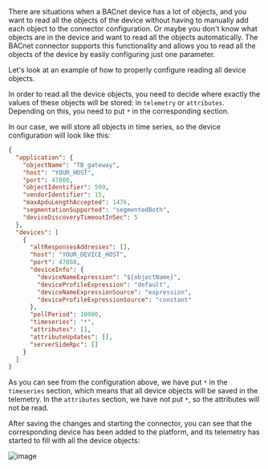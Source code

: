 There are situations when a BACnet device has a lot of objects, and you want to read all the objects of the device 
without having to manually add each object to the connector configuration. Or maybe you don't know what objects are in 
the device and want to read all the objects automatically. The BACnet connector supports this functionality and allows 
you to read all the objects of the device by easily configuring just one parameter.

Let's look at an example of how to properly configure reading all device objects.

In order to read all the device objects, you need to decide where exactly the values of these objects will be stored: 
in `telemetry` or `attributes`. Depending on this, you need to put `*` in the corresponding section.

In our case, we will store all objects in time series, so the device configuration will look like this:

```json
{
  "application": {
    "objectName": "TB_gateway",
    "host": "YOUR_HOST",
    "port": 47808,
    "objectIdentifier": 599,
    "vendorIdentifier": 15,
    "maxApduLengthAccepted": 1476,
    "segmentationSupported": "segmentedBoth",
    "deviceDiscoveryTimeoutInSec": 5
  },
  "devices": [
    {
      "altResponsesAddresses": [],
      "host": "YOUR_DEVICE_HOST",
      "port": 47808,
      "deviceInfo": {
        "deviceNameExpression": "${objectName}",
        "deviceProfileExpression": "default",
        "deviceNameExpressionSource": "expression",
        "deviceProfileExpressionSource": "constant"
      },
      "pollPeriod": 10000,
      "timeseries": "*",
      "attributes": [],
      "attributeUpdates": [],
      "serverSideRpc": []
    }
  ]
}
```

As you can see from the configuration above, we have put `*` in the `timeseries` section, which means that all device 
objects will be saved in the telemetry. In the `attributes` section, we have not put `*`, so the attributes will not 
be read.

After saving the changes and starting the connector, you can see that the corresponding device has been added to the 
platform, and its telemetry has started to fill with all the device objects:

![image](https://img.thingsboard.io/gateway/bacnet-connector/examples/device-objects-overview.png)
